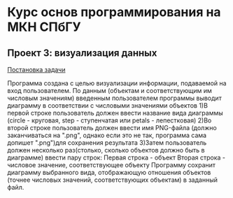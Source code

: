# Курс основ программирования на МКН СПбГУ
## Проект 3: визуализация данных

[Постановка задачи](./TASK.md)

Программа создана с целью визуализации информации, подаваемой на вход пользователем.
По данным (объектам и соответствующим им числовым значениям) введенным пользователем 
программы выводит диаграмму в соответствии с числовыми значениями объектов
1)В первой строке пользователь должен ввести название вида диаграммы
(circle - круговая, step - ступенчатая или petals - лепестковая)
2)Во второй строке пользователь должен ввести имя PNG-файла (должно заканчиваться на ".png", 
однако если это не так, программа сама допишет ".png")для сохранения результата
3)Затем пользователь должен несколько раз(столько, сколько объектов должно быть в диаграмме)
ввести пару строк:
    Первая строка - объект
    Вторая строка - числовое значение, соответствующее объекту
Программу сохранит диаграмму выбранного вида, отображающую отношения объектов
(точнее числовых значений, соответствующих объектам) в заданный файл.
